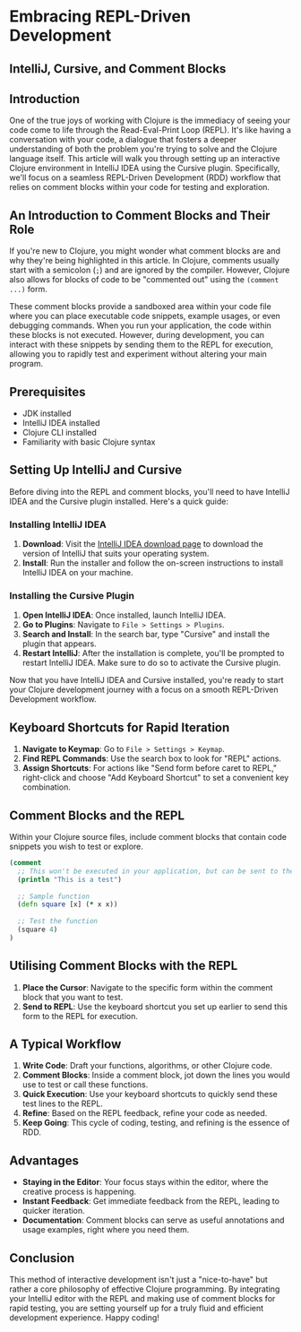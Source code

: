 # Embracing REPL-Driven Development 

## IntelliJ, Cursive, and Comment Blocks

## Introduction

One of the true joys of working with Clojure is the immediacy of seeing your code come to life through the Read-Eval-Print Loop (REPL). It's like having a conversation with your code, a dialogue that fosters a deeper understanding of both the problem you're trying to solve and the Clojure language itself. This article will walk you through setting up an interactive Clojure environment in IntelliJ IDEA using the Cursive plugin. Specifically, we'll focus on a seamless REPL-Driven Development (RDD) workflow that relies on comment blocks within your code for testing and exploration.

## An Introduction to Comment Blocks and Their Role

If you're new to Clojure, you might wonder what comment blocks are and why they're being highlighted in this article. In Clojure, comments usually start with a semicolon (`;`) and are ignored by the compiler. However, Clojure also allows for blocks of code to be "commented out" using the `(comment ...)` form.

These comment blocks provide a sandboxed area within your code file where you can place executable code snippets, example usages, or even debugging commands. When you run your application, the code within these blocks is not executed. However, during development, you can interact with these snippets by sending them to the REPL for execution, allowing you to rapidly test and experiment without altering your main program.

## Prerequisites

- JDK installed
- IntelliJ IDEA installed
- Clojure CLI installed
- Familiarity with basic Clojure syntax

## Setting Up IntelliJ and Cursive

Before diving into the REPL and comment blocks, you'll need to have IntelliJ IDEA and the Cursive plugin installed. Here's a quick guide:

### Installing IntelliJ IDEA

1. **Download**: Visit the [IntelliJ IDEA download page](https://www.jetbrains.com/idea/download/) to download the version of IntelliJ that suits your operating system.
2. **Install**: Run the installer and follow the on-screen instructions to install IntelliJ IDEA on your machine.

### Installing the Cursive Plugin

1. **Open IntelliJ IDEA**: Once installed, launch IntelliJ IDEA.
2. **Go to Plugins**: Navigate to `File > Settings > Plugins`.
3. **Search and Install**: In the search bar, type "Cursive" and install the plugin that appears.
4. **Restart IntelliJ**: After the installation is complete, you'll be prompted to restart IntelliJ IDEA. Make sure to do so to activate the Cursive plugin.

Now that you have IntelliJ IDEA and Cursive installed, you're ready to start your Clojure development journey with a focus on a smooth REPL-Driven Development workflow.

## Keyboard Shortcuts for Rapid Iteration

1. **Navigate to Keymap**: Go to `File > Settings > Keymap`.
2. **Find REPL Commands**: Use the search box to look for "REPL" actions.
3. **Assign Shortcuts**: For actions like "Send form before caret to REPL," right-click and choose "Add Keyboard Shortcut" to set a convenient key combination.

## Comment Blocks and the REPL

Within your Clojure source files, include comment blocks that contain code snippets you wish to test or explore.

```clojure
(comment
  ;; This won't be executed in your application, but can be sent to the REPL
  (println "This is a test")
  
  ;; Sample function
  (defn square [x] (* x x))
  
  ;; Test the function
  (square 4)
)
```

## Utilising Comment Blocks with the REPL

1. **Place the Cursor**: Navigate to the specific form within the comment block that you want to test.
2. **Send to REPL**: Use the keyboard shortcut you set up earlier to send this form to the REPL for execution.

## A Typical Workflow

1. **Write Code**: Draft your functions, algorithms, or other Clojure code.
2. **Comment Blocks**: Inside a comment block, jot down the lines you would use to test or call these functions.
3. **Quick Execution**: Use your keyboard shortcuts to quickly send these test lines to the REPL.
4. **Refine**: Based on the REPL feedback, refine your code as needed.
5. **Keep Going**: This cycle of coding, testing, and refining is the essence of RDD.

## Advantages

- **Staying in the Editor**: Your focus stays within the editor, where the creative process is happening.
- **Instant Feedback**: Get immediate feedback from the REPL, leading to quicker iteration.
- **Documentation**: Comment blocks can serve as useful annotations and usage examples, right where you need them.

## Conclusion

This method of interactive development isn't just a "nice-to-have" but rather a core philosophy of effective Clojure programming. By integrating your IntelliJ editor with the REPL and making use of comment blocks for rapid testing, you are setting yourself up for a truly fluid and efficient development experience. Happy coding!